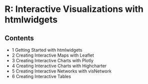 # R: Interactive Visualizations with htmlwidgets

## Contents

- 1 Getting Started with htmlwidgets
- 2 Creating Interactive Maps with Leaflet
- 3 Creating Interactive Charts with Plotly
- 4 Creating Interactive Charts with Highcharter
- 5 Creating Interactive Networks with visNetwork
- 6 Creating Interactive Tables
